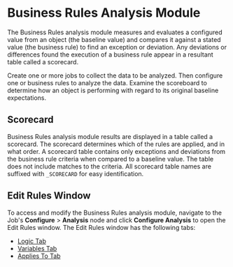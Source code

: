 # Business Rules Analysis Module

The Business Rules analysis module measures and evaluates a configured value from an object (the
baseline value) and compares it against a stated value (the business rule) to find an exception or
deviation. Any deviations or differences found the execution of a business rule appear in a
resultant table called a scorecard.

Create one or more jobs to collect the data to be analyzed. Then configure one or business rules to
analyze the data. Examine the scoreboard to determine how an object is performing with regard to its
original baseline expectations.

## Scorecard

Business Rules analysis module results are displayed in a table called a scorecard. The scorecard
determines which of the rules are applied, and in what order. A scorecard table contains only
exceptions and deviations from the business rule criteria when compared to a baseline value. The
table does not include matches to the criteria. All scorecard table names are suffixed with
`_SCORECARD` for easy identification.

## Edit Rules Window

To access and modify the Business Rules analysis module, navigate to the Job's **Configure** >
**Analysis** node and click **Configure Analysis** to open the Edit Rules window. The Edit Rules
window has the following tabs:

- [Logic Tab](/docs/accessanalyzer/11.6/accessanalyzer/admin/analysis/businessrules/logic.md)
- [Variables Tab](/docs/accessanalyzer/11.6/accessanalyzer/admin/analysis/businessrules/variables.md)
- [Applies To Tab](/docs/accessanalyzer/11.6/accessanalyzer/admin/analysis/businessrules/appliesto.md)
